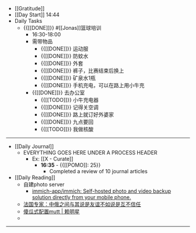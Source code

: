 - [[Gratitude]]
- [[Day Start]] 14:44
- Daily Tasks
    - {{[[DONE]]}} #[[Jonas]]篮球培训
        - 16:30-18:00
        - 需带物品
            - {{[[DONE]]}} 运动服
            - {{[[DONE]]}} 防蚊水
            - {{[[DONE]]}} 外套
            - {{[[DONE]]}} 裤子，比赛结束后换上
            - {{[[DONE]]}} 矿泉水1瓶
            - {{[[DONE]]}} 手机充电，可以在路上用小牛充
        - {{[[DONE]]}} 去办公室
            - {{[[TODO]]}} 小牛充电器
            - {{[[DONE]]}} 记得关空调
            - {{[[DONE]]}} 路上就订好外婆家
            - {{[[DONE]]}} 九点要回
            - {{[[TODO]]}} 我做核酸
- ---
- [[Daily Journal]] 
    - EVERYTHING GOES HERE UNDER A PROCESS HEADER
        - Ex: [[X - Curate]]
            - **16:35** - {{[[POMO]]: 25}}
                -  Completed a review of 10 journal articles
- [[Daily Reading]]
    - 自建photo server
        - [immich-app/immich: Self-hosted photo and video backup solution directly from your mobile phone.](https://github.com/immich-app/immich)
    - [法国专家：中俄之间与其说是友谊不如说是互不信任](https://www.rfi.fr/cn/%E4%B8%AD%E5%9B%BD/20220205-%E6%B3%95%E5%9B%BD%E4%B8%93%E5%AE%B6-%E4%B8%AD%E4%BF%84%E4%B9%8B%E9%97%B4%E4%B8%8E%E5%85%B6%E8%AF%B4%E6%98%AF%E5%8F%8B%E8%B0%8A%E4%B8%8D%E5%A6%82%E8%AF%B4%E6%98%AF%E7%9B%B8%E4%BA%92%E4%B8%8D%E4%BF%A1%E4%BB%BB?ref=tw)
    - [傻瓜式配置mutt | 赖明星](http://mingxinglai.com/cn/2012/11/send-mail-with-mutt-in-fedora-ubuntu/)
    - 
- ---
